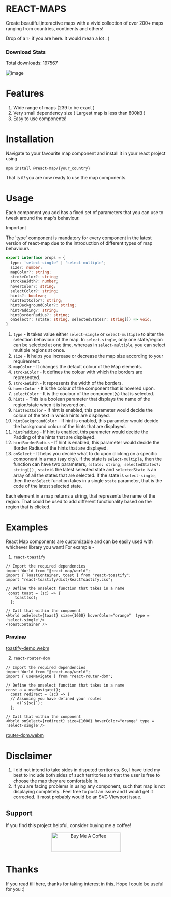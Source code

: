 # REACT-MAPS 

Create beautiful,interactive maps with a vivid collection of over 200+ maps ranging from countries, continents and others! 

Drop of a ✨ if you are here. It would mean a lot : )

### Download Stats
Total downloads: 197567

![image](https://github.com/reactmaps/react-maps/assets/110319892/913ca23e-4a3f-4285-9c98-f227e2f64c4c)

# Features
1) Wide range of maps (239 to be exact )
2) Very small dependency size ( Largest map is less than 800kB )
3) Easy to use components!  

# Installation 
Navigate to your favourite map component and install it in your react project using 
```
npm install @react-map/{your_country}
```
That is it! you are now ready to use the map components.

# Usage 
Each component you add has a fixed set of parameters that you can use to tweek around the map's behaviour.
> [!IMPORTANT]
> The 'type' component is mandatory for every component in the latest version of react-map due to the introduction of different types of map behaviours.
```ts
export interface props = {
  type: 'select-single' | 'select-multiple';
  size?: number;
  mapColor?: string;
  strokeColor?: string;
  strokeWidth?: number;
  hoverColor?: string;
  selectColor?: string;
  hints?: boolean;
  hintTextColor?: string;
  hintBackgroundColor?: string;
  hintPadding?: string;
  hintBorderRadius?: string;
  onSelect?: (state: string, selectedStates?: string[]) => void;
}
```
1) `type` - It takes value either `select-single` or `select-multiple` to alter the selection behaviour of the map. In `select-single`, only one state/region can be selected at one time, whereas in `select-multiple`, you can select multiple regions at once. 
2) `size` - It helps you increase or decrease the map size according to your requirement.
3) `mapColor` - It changes the default colour of the Map elements.
4) `strokeColor` - It defines the colour with which the borders are represented.
5) `strokeWidth` - It represents the width of the borders.
6) `hoverColor` - It is the colour of the component that is hovered upon.
7) `selectColor` - It is the coulour of the component(s) that is selected.
8) `hints` - This is a boolean parameter that displays the name of the region/state when it is hovered on.
9) `hintTextColor` - If hint is enabled, this parameter would decide the colour of the text in which hints are displayed.
10) `hintBackgroundColor` - If hint is enabled, this parameter would decide the background colour of the hints that are displayed.
11) `hintPadding` - If hint is enabled, this parameter would decide the Padding of the hints that are displayed.
12) `hintBorderRadius` - If hint is enabled, this parameter would decide the Border Radius of the hints that are displayed.
13) `onSelect` - It helps you decide what to do upon clicking on a specific component in a map (say city). If the state is `select-multiple`, then the function can have two parameters, `(state: string, selectedStates?: string[])` , `state` is the latest selected state and `selectedState` is an array of all the states that are selected. If the state is `select-single`, then the `onSelect` function takes in a single `state` parameter, that is the code of the latest selected state. 

Each element in a map returns a string, that represents the name of the region. That could be used to add different functionality based on the region that is clicked.

# Examples 
React Map components are customizable and can be easily used with whichever library you want! For example - 
1) `react-toastify`
```tsx
// Import the required dependencies
import World from "@react-map/world";
import { ToastContainer, toast } from "react-toastify";
import "react-toastify/dist/ReactToastify.css";

// Define the onselect function that takes in a name
 const toast = (sc) => {
    toast(sc);
  };

// Call that within the component
<World onSelect={toast} size={1600} hoverColor="orange"  type = 'select-single'/>
<ToastContainer />
``` 
### Preview 

[toastify-demo.webm](https://github.com/reactmaps/react-maps/assets/110319892/377259b0-4acc-40bb-bab9-d49e51e20b14)

2) `react-router-dom`
```tsx
// Import the required dependencies
import World from "@react-map/world";
import { useNavigate } from "react-router-dom";

// Define the onselect function that takes in a name
const a = useNavigate();
  const redirect = (sc) => {
  // Assuming you have defined your routes
     a(`${sc}`);
  };

// Call that within the component
<World onSelect={redirect} size={1600} hoverColor="orange" type = 'select-single'/>
```

[router-dom.webm](https://github.com/reactmaps/react-maps/assets/110319892/07cafb16-efbc-4616-87d0-9e736a003ef3)

# Disclaimer 
1) I did not intend to take sides in disputed territories. So, I have tried my best to include both sides of such territories so that the user is free to choose the map they are comfortable in. 
2) If you are facing problems in using any component, such that map is not displaying completely.. Feel free to post an issue and I would get it corrected. It most probably would be an SVG Viewport issue.


## Support

If you find this project helpful, consider buying me a coffee!

<p align="center">
  <a href="https://www.buymeacoffee.com/shubh622005" target="_blank">
    <img src="https://cdn.buymeacoffee.com/buttons/v2/default-yellow.png" alt="Buy Me A Coffee" style="height: 60px !important;width: 217px !important;">
  </a>
</p>

# Thanks 
If you read till here, thanks for taking interest in this. Hope I could be useful for you :)
